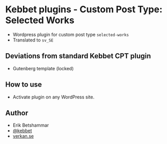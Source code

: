 # Kebbet plugins - Custom Post Type: Selected Works
- Wordpress plugin for custom post type `selected-works`
- Translated to `sv_SE`

## Deviations from standard Kebbet CPT plugin
- Gutenberg template (locked)

## How to use
- Activate plugin on any WordPress site.

## Author
- Erik Betshammar
- [@kebbet](https://github.com/kebbet)
- [verkan.se](https://verkan.se)